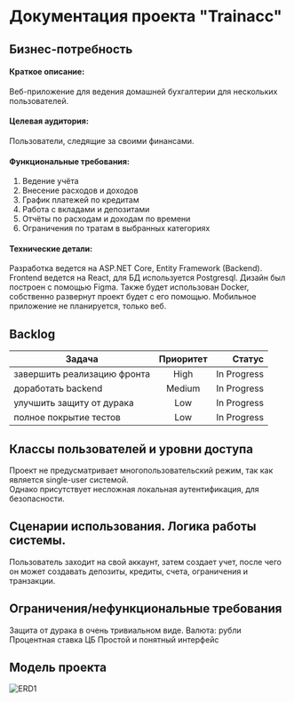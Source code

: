# Документация проекта "Trainacc"

## **Бизнес-потребность**

#### **Краткое описание:**

Веб-приложение для ведения домашней бухгалтерии для нескольких пользователей.

#### **Целевая аудитория:**

Пользователи, следящие за своими финансами.

#### **Функциональные требования:**

   1) Ведение учёта
   2) Внесение расходов и доходов
   3) График платежей по кредитам
   4) Работа с вкладами и депозитами
   5) Отчёты по расходам и доходам по времени
   6) Ограничения по тратам в выбранных категориях
	
#### **Технические детали:**

Разработка ведется на ASP.NET Core, Entity Framework (Backend).  
Frontend ведется на React, для БД используется Postgresql. Дизайн был построен с помощью Figma. Также будет использован Docker, собственно развернут проект будет с его помощью. Мобильное приложение не планируется, только веб.

## **Backlog**

| Задача | Приоритет | Статус |
| --- | :---: | ---: |
| завершить реализацию фронта | High | In Progress |
| доработать backend | Medium | In Progress |
| улучшить защиту от дурака | Low | In Progress |
| полное покрытие тестов     | Low                 | In Progress  |

## **Классы пользователей и уровни доступа**

Проект не предусматривает многопользовательский режим, так как является single-user системой.  
Однако присутствует несложная локальная аутентификация, для безопасности.

## **Сценарии использования. Логика работы системы.**

Пользователь заходит на свой аккаунт, затем создает учет, после чего он может создавать депозиты, кредиты, счета, ограничения и транзакции.

## **Ограничения/нефункциональные требования**

Защита от дурака в очень тривиальном виде.
Валюта: рубли
Процентная ставка ЦБ
Простой и понятный интерфейс

## **Модель проекта**
![ERD1](https://github.com/user-attachments/assets/dddc1740-d863-433f-b84a-866edf3bc20d)
